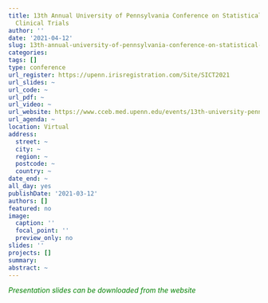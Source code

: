 ```yaml
---
title: 13th Annual University of Pennsylvania Conference on Statistical Issues in
  Clinical Trials
author: ''
date: '2021-04-12'
slug: 13th-annual-university-of-pennsylvania-conference-on-statistical-issues
categories:
tags: []
type: conference
url_register: https://upenn.irisregistration.com/Site/SICT2021
url_slides: ~
url_code: ~
url_pdf: ~
url_video: ~
url_website: https://www.cceb.med.upenn.edu/events/13th-university-pennsylvania-conference-statistical-issues-clinical-trials
url_agenda: ~
location: Virtual
address:
  street: ~
  city: ~
  region: ~
  postcode: ~
  country: ~
date_end: ~
all_day: yes
publishDate: '2021-03-12'
authors: []
featured: no
image:
  caption: ''
  focal_point: ''
  preview_only: no
slides: ''
projects: []
summary: 
abstract: ~
---
```

<span style="color: green;">*Presentation slides can be downloaded from the website*</span>  

<!--more-->
